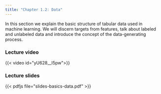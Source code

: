 ```yaml
---
title: "Chapter 1.2: Data"
---
```

In this section we explain the basic structure of tabular data used in machine learning. We will discern targets from features, talk about labeled and unlabeled data and introduce the concept of the data-generating process.

<!--more-->

### Lecture video

{{< video id="yU628__I5pw">}}

### Lecture slides

{{< pdfjs file="slides-basics-data.pdf" >}}